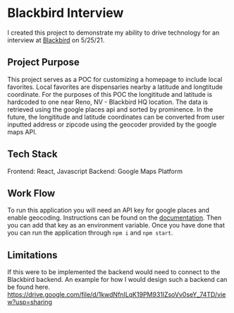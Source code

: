 # Blackbird Interview

I created this project to demonstrate my ability to drive technology for an interview at [Blackbird](https://blackbirdgo.com/) on 5/25/21. 

## Project Purpose 
This project serves as a POC for customizing a homepage to include local favorites. Local favorites are dispensaries nearby a latitude and longtitude coordinate. For the purposes of this POC the longititude and latitude is hardcoded to one near Reno, NV - Blackbird HQ location. The data is retrieved using the google places api and sorted by prominence. In the future, the longititude and latitude coordinates can be converted from user inputted address or zipcode using the geocoder provided by the google maps API. 

## Tech Stack 
Frontend: React, Javascript 
Backend: Google Maps Platform 

## Work Flow
To run this application you will need an API key for google places and enable geocoding. Instructions can be found on the [documentation](https://developers.google.com/maps/documentation/places/web-service/get-api-key). Then you can add that key as an environment variable. Once you have done that you can run the application through `npm i` and `npm start`. 
## Limitations 
If this were to be implemented the backend would need to connect to the Blackbird backend. An example for how I would design such a backend can be found here. 
https://drive.google.com/file/d/1kwdNfnILqK19PM931lZsoVv0seY_74TD/view?usp=sharing
